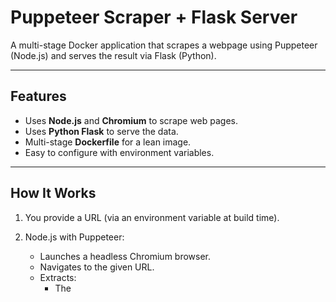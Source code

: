# Puppeteer Scraper + Flask Server

A multi-stage Docker application that scrapes a webpage using Puppeteer (Node.js) and serves the result via Flask (Python).

---

## Features

- Uses **Node.js** and **Chromium** to scrape web pages.
- Uses **Python Flask** to serve the data.
- Multi-stage **Dockerfile** for a lean image.
- Easy to configure with environment variables.

---

## How It Works
1. You provide a URL (via an environment variable at build time).

2. Node.js with Puppeteer:
   - Launches a headless Chromium browser.
   - Navigates to the given URL.
   - Extracts:
     - The <title> of the page.
     - The first <h1> element (if available).
     - Saves this info to scraped_data.json.

3. Python Flask App:
   - Reads that JSON file.
   - Serves it at http://localhost:5000/ as JSON over HTTP.

4. Docker Multi-Stage Build:
   - Keeps final image minimal by excluding Chromium/Puppeteer from the runtime.
